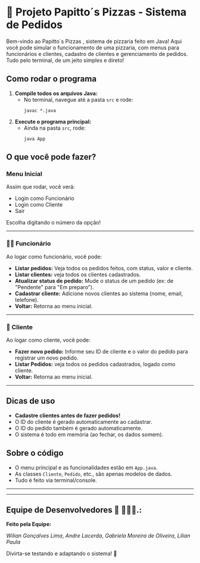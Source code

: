 # 🍕 Projeto Papitto´s Pizzas - Sistema de Pedidos

Bem-vindo ao Papitto´s Pizzas , sistema de pizzaria feito em Java! Aqui você pode simular o funcionamento de uma pizzaria, com menus para funcionários e clientes, cadastro de clientes e gerenciamento de pedidos. Tudo pelo terminal, de um jeito simples e direto!

## Como rodar o programa

1. **Compile todos os arquivos Java:**
   - No terminal, navegue até a pasta `src` e rode:
     ```
     javac *.java
     ```
2. **Execute o programa principal:**
   - Ainda na pasta `src`, rode:
     ```
     java App
     ```

## O que você pode fazer?

### Menu Inicial

Assim que rodar, você verá:

- Login como Funcionário
- Login como Cliente
- Sair

Escolha digitando o número da opção!

---

### 👨‍🍳 Funcionário

Ao logar como funcionário, você pode:

- **Listar pedidos:** Veja todos os pedidos feitos, com status, valor e cliente.
- **Listar clientes:** veja todos os clientes cadastrados.
- **Atualizar status de pedido:** Mude o status de um pedido (ex: de "Pendente" para "Em preparo").
- **Cadastrar cliente:** Adicione novos clientes ao sistema (nome, email, telefone).
- **Voltar:** Retorna ao menu inicial.

---

### 👤 Cliente

Ao logar como cliente, você pode:

- **Fazer novo pedido:** Informe seu ID de cliente e o valor do pedido para registrar um novo pedido.
- **Listar Pedidos:** veja todos os pedidos cadastrados, logado como cliente.
- **Voltar:** Retorna ao menu inicial.

---

## Dicas de uso

- **Cadastre clientes antes de fazer pedidos!**
- O ID do cliente é gerado automaticamente ao cadastrar.
- O ID do pedido também é gerado automaticamente.
- O sistema é todo em memória (ao fechar, os dados somem).

## Sobre o código

- O menu principal e as funcionalidades estão em `App.java`.
- As classes `Cliente`, `Pedido`, etc., são apenas modelos de dados.
- Tudo é feito via terminal/console.

---

---

## Equipe de Desenvolvedores 👥 🧑‍🤝‍🧑.:

**Feito pela Equipe:**

_Wilian Gonçalves Lima_,
_Andre Lacerda_,
_Gabriela Moreira de Oliveira_,
_Lilian Paula_

Divirta-se testando e adaptando o sistema! 🍕
